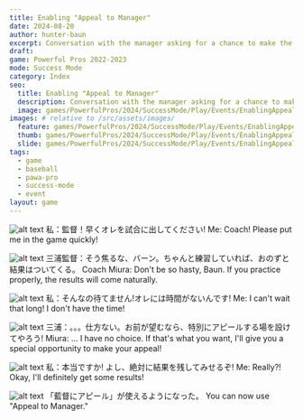 ```yaml
---
title: Enabling "Appeal to Manager"
date: 2024-08-20
author: hunter-baun
excerpt: Conversation with the manager asking for a chance to make the starting lineup
draft:
game: Powerful Pros 2022-2023
mode: Success Mode
category: Index
seo:
  title: Enabling "Appeal to Manager"
  description: Conversation with the manager asking for a chance to make the starting lineup
  image: games/PowerfulPros/2024/SuccessMode/Play/Events/EnablingAppealToManager/5.png
images: # relative to /src/assets/images/
  feature: games/PowerfulPros/2024/SuccessMode/Play/Events/EnablingAppealToManager/5.png
  thumb: games/PowerfulPros/2024/SuccessMode/Play/Events/EnablingAppealToManager/5.png
  slide: games/PowerfulPros/2024/SuccessMode/Play/Events/EnablingAppealToManager/5.png
tags:
  - game
  - baseball
  - pawa-pro
  - success-mode
  - event
layout: game
---
```


![alt text](/assets/images/games/PowerfulPros/2024/SuccessMode/Play/Events/EnablingAppealToManager/1.png)
私：監督！早くオレを試合に出してください!
Me: Coach! Please put me in the game quickly!

![alt text](/assets/images/games/PowerfulPros/2024/SuccessMode/Play/Events/EnablingAppealToManager/2.png)
三浦監督：そう焦るな、バーン。ちゃんと練習していれば、おのずと結果はついてくる。
Coach Miura: Don't be so hasty, Baun. If you practice properly, the results will come naturally.

![alt text](/assets/images/games/PowerfulPros/2024/SuccessMode/Play/Events/EnablingAppealToManager/3.png)
私：そんなの待てません!オレには時間がないんです!
Me: I can't wait that long! I don't have the time!

![alt text](/assets/images/games/PowerfulPros/2024/SuccessMode/Play/Events/EnablingAppealToManager/4.png)
三浦：。。。仕方ない。お前が望むなら、特別にアピールする場を設けてやろう!
Miura: ... I have no choice. If that's what you want, I'll give you a special opportunity to make your appeal!

![alt text](/assets/images/games/PowerfulPros/2024/SuccessMode/Play/Events/EnablingAppealToManager/5.png)
私：本当ですか!
よし、絶対に結果を残してみせるぞ!
Me: Really?!
Okay, I'll definitely get some results!

![alt text](/assets/images/games/PowerfulPros/2024/SuccessMode/Play/Events/EnablingAppealToManager/6.png)
「藍督にアピール」が使えるようになった。
You can now use "Appeal to Manager."